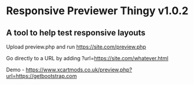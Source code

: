 # Responsive Previewer Thingy v1.0.2

## A tool to help test responsive layouts

Upload preview.php and run https://site.com/preview.php

Go directly to a URL by adding ?url=https://site.com/whatever.html

Demo - https://www.xcartmods.co.uk/preview.php?url=https://getbootstrap.com
